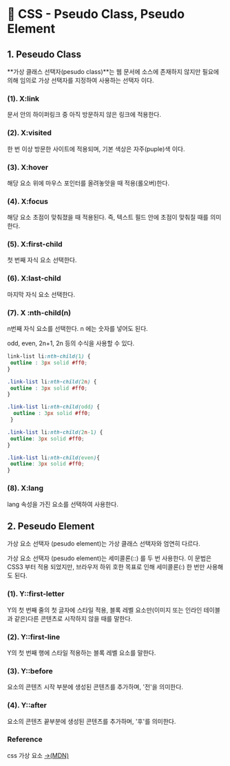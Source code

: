 # 📄 CSS - Pseudo Class, Pseudo Element

## 1. Peseudo Class 

**가상 클래스 선택자\(pesudo class\)**는 웹 문서에 소스에 존재하지 않지만 필요에 의해 임의로 가상 선택자를 지정하여 사용하는 선택자 이다.

### \(1\). X:link

문서 안의 하이퍼링크 중 아직 방문하지 않은 링크에 적용한다.

### \(2\). X:**visited** 

한 번 이상 방문한 사이트에 적용되며, 기본 색상은 자주\(puple\)색 이다.

### \(3\). X:hover

해당 요소 위에 마우스 포인터를 올려놓앗을 때 적용\(롤오버\)한다.

### \(4\). X:**focus**

해당 요소 초점이 맞춰졌을 때 적용된다. 즉, 텍스트 필드 안에 초점이 맞춰질 때를 의미한다.

### \(5\). X:**first-child**

첫 번째 자식 요소 선택한다.

### \(6\). X:**last-child** 

마지막 자식 요소 선택한다.

### \(7\). X :nth-child\(n\)

n번째 자식 요소를 선택한다. n 에는 숫자를 넣어도 된다.

odd, even, 2n+1, 2n 등의 수식을 사용할 수 있다.

```css
link-list li:nth-child(1) {
 outline : 3px solid #ff0;
}

.link-list li:nth-child(2n) {
 outline : 3px solid #ff0;
}

.link-list li:nth-child(odd) {
  outline : 3px solid #ff0;
 }

.link-list li:nth-child(2n-1) {
 outline: 3px solid #ff0;
}

.link-list li:nth-child(even){
 outline: 3px solid #ff0;
}
```

### \(8\). X:lang

 lang 속성을 가진 요소를 선택하여 사용한다.

## 2. Peseudo Element 

가상 요소 선택자 \(pesudo element\)는 가상 클래스 선택자와 엄연히 다르다.

가상 요소 선택자 \(pesudo element\)는 세미콜론\(::\) 를 두 번 사용한다. 이 문법은 CSS3 부터 적용 되었지만, 브라우저 하위 호한 목표로 인해 세미콜론\(:\) 한 번만 사용해도 된다.

### \(1\). Y:**:first-letter** 

Y의 첫 번째 줄의 첫 글자에 스타일 적용, 블록 레벨 요소만\(이미지 또는 인라인 테이블과 같은\)다른 콘텐츠로 시작하지 않을 때를 말한다.

### **\(2\)**. Y:**:first-line**

Y의 첫 번째 행에 스타일 적용하는 블록 레벨 요소를 말한다.

### \(3\). Y::before

요소의 콘텐츠 시작 부분에 생성된 콘텐츠를 추가하며, '전'을 의미한다.

### \(4\). Y::after

요소의 콘텐츠 끝부분에 생성된 콘텐츠를 추가하며, '후'를 의미한다.



### Reference <a id="reference"></a>

css 가상 요소  [→\(MDN\)](https://developer.mozilla.org/en-US/docs/Learn/CSS/Styling_text/Fundamentals)

